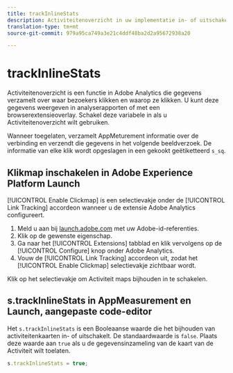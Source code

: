 ```yaml
---
title: trackInlineStats
description: Activiteitenoverzicht in uw implementatie in- of uitschakelen.
translation-type: tm+mt
source-git-commit: 979a95ca749a3e21c4ddf48ba2d2a95672938a20

---
```



# trackInlineStats

Activiteitenoverzicht is een functie in Adobe Analytics die gegevens verzamelt over waar bezoekers klikken en waarop ze klikken. U kunt deze gegevens weergeven in analyserapporten of met een browserextensieoverlay. Schakel deze variabele in als u Activiteitenoverzicht wilt gebruiken.

Wanneer toegelaten, verzamelt AppMeturement informatie over de verbinding en verzendt die gegevens in het volgende beeldverzoek. De informatie van elke klik wordt opgeslagen in een gekookt geëtiketteerd `s_sq`.

## Klikmap inschakelen in Adobe Experience Platform Launch

[!UICONTROL Enable Clickmap] is een selectievakje onder de [!UICONTROL Link Tracking] accordeon wanneer u de extensie Adobe Analytics configureert.

1. Meld u aan bij [launch.adobe.com](https://launch.adobe.com) met uw Adobe-id-referenties.
2. Klik op de gewenste eigenschap.
3. Ga naar het [!UICONTROL Extensions] tabblad en klik vervolgens op de [!UICONTROL Configure] knop onder Adobe Analytics.
4. Vouw de [!UICONTROL Link Tracking] accordeon uit, zodat het [!UICONTROL Enable Clickmap] selectievakje zichtbaar wordt.

Klik op het selectievakje om Activiteit maps bijhouden in te schakelen.

## s.trackInlineStats in AppMeasurement en Launch, aangepaste code-editor

Het `s.trackInlineStats` is een Booleaanse waarde die het bijhouden van activiteitenkaarten in- of uitschakelt. De standaardwaarde is `false`. Plaats deze waarde aan `true` als u de gegevensinzameling van de kaart van de Activiteit wilt toelaten.

```js
s.trackInlineStats = true;
```
